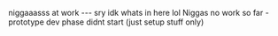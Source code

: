 niggaaasss at work --- 
sry idk whats in here lol
Niggas no work so far - prototype dev phase didnt start (just setup stuff only)
